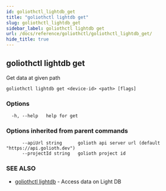 ```yaml
---
id: goliothctl_lightdb_get
title: "goliothctl lightdb get"
slug: goliothctl_lightdb_get
sidebar_label: goliothctl lightdb get
url: /docs/reference/goliothctl/goliothctl_lightdb_get/
hide_title: true
---
```

## goliothctl lightdb get

Get data at given path

```
goliothctl lightdb get <device-id> <path> [flags]
```

### Options

```
  -h, --help   help for get
```

### Options inherited from parent commands

```
      --apiUrl string      golioth api server url (default "https://api.golioth.dev")
      --projectId string   golioth project id
```

### SEE ALSO

* [goliothctl lightdb](/docs/reference/goliothctl/goliothctl_lightdb/)	 - Access data on Light DB

